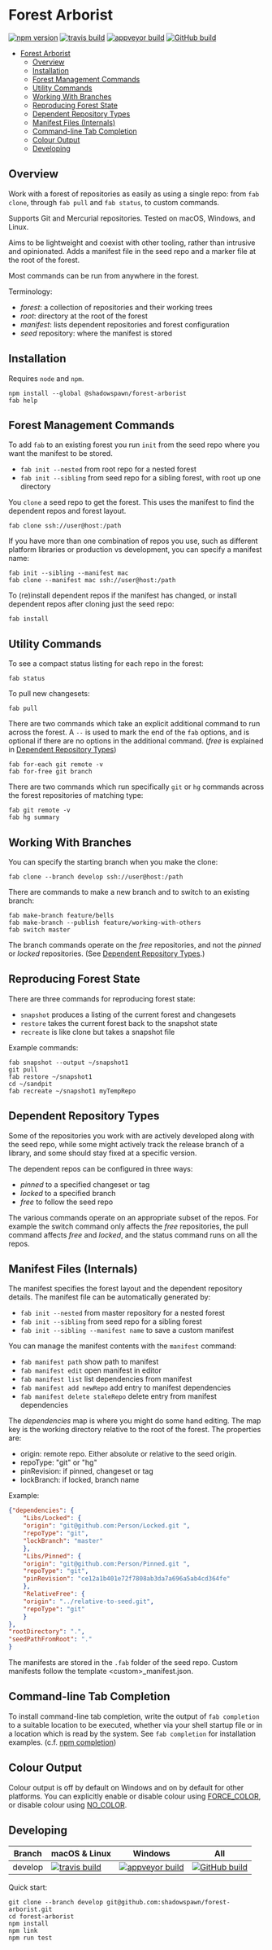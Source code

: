 # Forest Arborist

[![npm version](https://img.shields.io/npm/v/@shadowspawn/forest-arborist.svg)](https://www.npmjs.com/package/@shadowspawn/forest-arborist)
[![travis build](https://img.shields.io/travis/shadowspawn/forest-arborist/master.svg?logo=travis)](https://travis-ci.org/shadowspawn/forest-arborist)
[![appveyor build](https://img.shields.io/appveyor/ci/shadowspawn/forest-arborist/master.svg?logo=appveyor)](https://ci.appveyor.com/project/shadowspawn/forest-arborist)
[![GitHub build](https://github.com/shadowspawn/forest-arborist/workflows/build/badge.svg)](https://github.com/shadowspawn/forest-arborist/actions?query=workflow%3Abuild+branch%3Amaster)

- [Forest Arborist](#forest-arborist)
    - [Overview](#overview)
    - [Installation](#installation)
    - [Forest Management Commands](#forest-management-commands)
    - [Utility Commands](#utility-commands)
    - [Working With Branches](#working-with-branches)
    - [Reproducing Forest State](#reproducing-forest-state)
    - [Dependent Repository Types](#dependent-repository-types)
    - [Manifest Files (Internals)](#manifest-files-internals)
    - [Command-line Tab Completion](#command-line-tab-completion)
    - [Colour Output](#colour-output)
    - [Developing](#developing)

## Overview

Work with a forest of repositories as easily as using a single repo: from `fab clone`, through `fab pull` and `fab status`, to custom commands.

Supports Git and Mercurial repositories. Tested on macOS, Windows, and Linux.

Aims to be lightweight and coexist with other tooling, rather than intrusive and opinionated. Adds a manifest file in the seed repo and a marker file at the root of the forest.

Most commands can be run from anywhere in the forest.

Terminology:

- _forest_: a collection of repositories and their working trees
- _root_: directory at the root of the forest
- _manifest_: lists dependent repositories and forest configuration
- _seed_ repository: where the manifest is stored

## Installation

Requires `node` and `npm`.

    npm install --global @shadowspawn/forest-arborist
    fab help

## Forest Management Commands

To add `fab` to an existing forest you run `init` from the seed repo where you want the manifest to be stored.

- `fab init --nested` from root repo for a nested forest
- `fab init --sibling` from seed repo for a sibling forest, with root up one directory

You `clone` a seed repo to get the forest. This uses the manifest to find the dependent repos and forest layout.

    fab clone ssh://user@host:/path

If you have more than one combination of repos you use, such as different
platform libraries or production vs development, you can specify a manifest name:

    fab init --sibling --manifest mac
    fab clone --manifest mac ssh://user@host:/path

To (re)install dependent repos if the manifest has changed, or install dependent repos after cloning just the seed repo:

    fab install

## Utility Commands

To see a compact status listing for each repo in the forest:

    fab status

To pull new changesets:

    fab pull

There are two commands which take an explicit additional command to run across the forest. A `--` is used to mark the end of the `fab` options, and is optional if there are no options in the additional command. (_free_ is explained in [Dependent Repository Types](#dependent-repository-types))

    fab for-each git remote -v
    fab for-free git branch

There are two commands which run specifically `git` or `hg` commands across the forest repositories of matching type:

    fab git remote -v
    fab hg summary

## Working With Branches

You can specify the starting branch when you make the clone:

    fab clone --branch develop ssh://user@host:/path

There are commands to make a new branch and to switch to an existing branch:

    fab make-branch feature/bells
    fab make-branch --publish feature/working-with-others
    fab switch master

The branch commands operate on the _free_ repositories, and not the _pinned_ or _locked_ repositories. (See [Dependent Repository Types](#dependent-repository-types).)

## Reproducing Forest State

There are three commands for reproducing forest state:

- `snapshot` produces a listing of the current forest and changesets
- `restore` takes the current forest back to the snapshot state
- `recreate` is like clone but takes a snapshot file

Example commands:

    fab snapshot --output ~/snapshot1
    git pull
    fab restore ~/snapshot1
    cd ~/sandpit
    fab recreate ~/snapshot1 myTempRepo

## Dependent Repository Types

Some of the repositories you work with are actively developed along with the seed repo,
while some might actively track the release branch of a library, and some should stay fixed
at a specific version.

The dependent repos can be configured in three ways:

- _pinned_ to a specified changeset or tag
- _locked_ to a specified branch
- _free_ to follow the seed repo

The various commands operate on an appropriate subset of the repos. For example
the switch command only affects the _free_ repositories, the pull command affects
_free_ and _locked_, and the status command runs on all the repos.

## Manifest Files (Internals)

The manifest specifies the forest layout and the dependent repository details. The manifest file can be automatically generated by:

- `fab init --nested` from master repository for a nested forest
- `fab init --sibling` from seed repo for a sibling forest
- `fab init --sibling --manifest name` to save a custom manifest

You can manage the manifest contents with the `manifest` command:

- `fab manifest path` show path to manifest
- `fab manifest edit` open manifest in editor
- `fab manifest list` list dependencies from manifest
- `fab manifest add newRepo` add entry to manifest dependencies
- `fab manifest delete staleRepo` delete entry from manifest dependencies

The _dependencies_ map is where you might do some hand editing. The map key
is the working directory relative to the root of the forest. The properties are:

- origin: remote repo. Either absolute or relative to the seed origin.
- repoType: "git" or "hg"
- pinRevision: if pinned, changeset or tag
- lockBranch: if locked, branch name

Example:

```json
{"dependencies": {
    "Libs/Locked": {
    "origin": "git@github.com:Person/Locked.git ",
    "repoType": "git",
    "lockBranch": "master"
    },
    "Libs/Pinned": {
    "origin": "git@github.com:Person/Pinned.git ",
    "repoType": "git",
    "pinRevision": "ce12a1b401e72f7808ab3da7a696a5ab4cd364fe"
    },
    "RelativeFree": {
    "origin": "../relative-to-seed.git",
    "repoType": "git"
    }
},
"rootDirectory": ".",
"seedPathFromRoot": "."
}
```

The manifests are stored in the `.fab` folder of the seed repo.
Custom manifests follow the template &lt;custom&gt;\_manifest.json.

## Command-line Tab Completion

To install command-line tab completion, write the output of `fab completion` to a suitable location to be executed, whether via your shell startup file or in a location which is read by the system. See `fab completion` for installation examples.
(c.f. [npm completion](https://docs.npmjs.com/cli/completion))

## Colour Output

Colour output is off by default on Windows and on by default for other platforms. You can explicitly enable or disable colour using [FORCE_COLOR](https://www.npmjs.com/package/chalk#chalksupportscolor), or disable colour using [NO_COLOR](http://no-color.org).

## Developing

| Branch | macOS & Linux | Windows | All |
| --- | --- | --- | --- |
| develop | [![travis build](https://img.shields.io/travis/shadowspawn/forest-arborist/develop.svg?logo=travis)](https://travis-ci.org/shadowspawn/forest-arborist) | [![appveyor build](https://img.shields.io/appveyor/ci/shadowspawn/forest-arborist/develop.svg?logo=appveyor)](https://ci.appveyor.com/project/shadowspawn/forest-arborist) | [![GitHub build](https://github.com/shadowspawn/forest-arborist/workflows/build/badge.svg?branch=develop)](https://github.com/shadowspawn/forest-arborist/actions?query=workflow%3Abuild+branch%3Adevelop) |

Quick start:

    git clone --branch develop git@github.com:shadowspawn/forest-arborist.git
    cd forest-arborist
    npm install
    npm link
    npm run test
